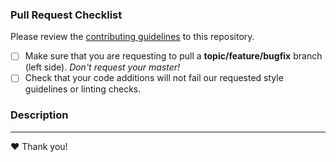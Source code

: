 ### Pull Request Checklist
Please review the [contributing guidelines](../CONTRIBUTING.rst) to this repository.

- [ ] Make sure that you are requesting to pull a **topic/feature/bugfix** branch (left side). _Don't request your master!_
- [ ] Check that your code additions will not fail our requested style guidelines or linting checks.

### Description
<!-- Please provide a description of your pull request. -->
<!-- List out notable changes in list format below your description! -->

---

❤️ Thank you!
